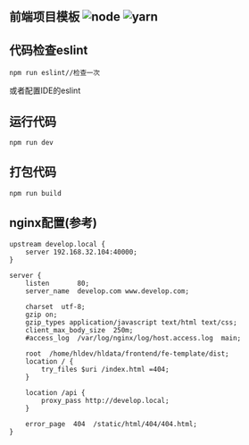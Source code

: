 ## 前端项目模板 ![node](https://img.shields.io/badge/node-require-yellow.svg) ![yarn](https://img.shields.io/badge/yarn-require-yellow.svg)

## 代码检查eslint
```
npm run eslint//检查一次
```
或者配置IDE的eslint

## 运行代码
```
npm run dev
```
## 打包代码
```
npm run build
```
## nginx配置(参考)
```
upstream develop.local {
    server 192.168.32.104:40000;
}

server {
    listen       80;
    server_name  develop.com www.develop.com;

    charset  utf-8;
    gzip on;
    gzip_types application/javascript text/html text/css;
    client_max_body_size  250m;
    #access_log  /var/log/nginx/log/host.access.log  main;

    root  /home/hldev/hldata/frontend/fe-template/dist;
    location / {
        try_files $uri /index.html =404;
    }

    location /api {
        proxy_pass http://develop.local;
    }

    error_page  404  /static/html/404/404.html;
}
```
